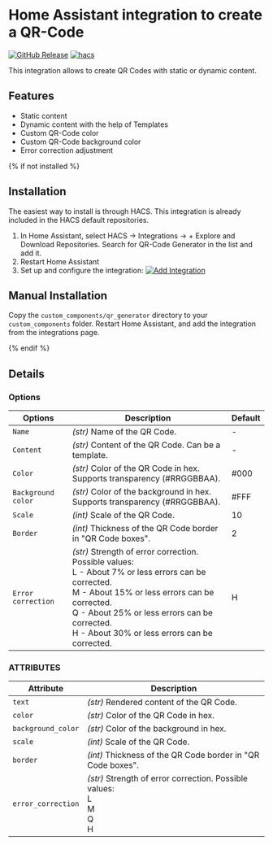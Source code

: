 # Home Assistant integration to create a QR-Code
[![GitHub Release][releases-shield]][releases]
[![hacs][hacsbadge]][hacs]

This integration allows to create QR Codes with static or dynamic content.

## Features
* Static content
* Dynamic content with the help of Templates
* Custom QR-Code color
* Custom QR-Code background color
* Error correction adjustment

{% if not installed %}
## Installation

The easiest way to install is through HACS. This integration is already included in the HACS default repositories.

1. In Home Assistant, select HACS -> Integrations -> + Explore and Download Repositories. Search for QR-Code Generator in the list and add it.
2. Restart Home Assistant
3. Set up and configure the integration: [![Add Integration](https://my.home-assistant.io/badges/config_flow_start.svg)](https://my.home-assistant.io/redirect/config_flow_start/?domain=qr_generator)

## Manual Installation

Copy the `custom_components/qr_generator` directory to your `custom_components` folder. Restart Home Assistant, and add the integration from the integrations page.

{% endif %}

## Details

### Options

| Options    | Description                            | Default
| ------------ | -------------------------------------- | -------- |
| `Name` | *(str)* Name of the QR Code. | - |
| `Content` | *(str)* Content of the QR Code. Can be a template. | - |
| `Color` | *(str)* Color of the QR Code in hex. Supports transparency (#RRGGBBAA). | #000 |
| `Background color` | *(str)* Color of the background in hex. Supports transparency (#RRGGBBAA). | #FFF |
| `Scale` | *(int)* Scale of the QR Code. | 10 |
| `Border` | *(int)* Thickness of the QR Code border in "QR Code boxes". | 2 |
| `Error correction` | *(str)* Strength of error correction. Possible values: <br> L - About 7% or less errors can be corrected. <br> M - About 15% or less errors can be corrected. <br> Q - About 25% or less errors can be corrected. <br> H - About 30% or less errors can be corrected. | H |

### ATTRIBUTES

| Attribute    | Description                            |
| ------------ | -------------------------------------- |
| `text` | *(str)* Rendered content of the QR Code. |
| `color` | *(str)* Color of the QR Code in hex. |
| `background_color` | *(str)* Color of the background in hex.|
| `scale` | *(int)* Scale of the QR Code. |
| `border` | *(int)* Thickness of the QR Code border in "QR Code boxes". |
| `error_correction` | *(str)* Strength of error correction. Possible values: <br> L<br> M <br> Q  <br> H |

[hacs]: https://hacs.xyz
[hacsbadge]: https://img.shields.io/badge/HACS-Default-41BDF5.svg?style=for-the-badge
[releases-shield]: https://img.shields.io/github/v/release/DeerMaximum/QR-Code-Generator.svg?style=for-the-badge
[releases]: https://github.com/DeerMaximum/QR-Code-Generator/releases
